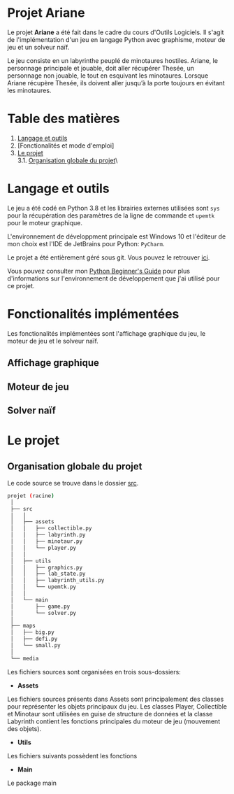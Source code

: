 Projet Ariane
=========================


Le projet **Ariane** a été fait dans le cadre du cours d'Outils Logiciels. Il s'agit de l'implémentation d'un jeu en langage Python avec graphisme, moteur de jeu et un solveur naïf.

Le jeu consiste en un labyrinthe peuplé de minotaures hostiles. Ariane, le personnage principale et jouable, doit aller récupérer Thesée, un personnage non jouable, le tout en esquivant les minotaures. Lorsque Ariane récupère Thesée, ils doivent aller jusqu’à la porte toujours en évitant les minotaures.

# Table des matières

1. [Langage et outils](#langage-et-outils)
2. [Fonctionalités et mode d'emploi]
3. [Le projet](#le-projet)\
3.1. [Organisation globale du projet](#organisation-globale-du-projet)\

# Langage et outils

Le jeu a été codé en Python 3.8 et les librairies externes utilisées sont ``sys`` pour la récupération des paramètres de la ligne de commande et ``upemtk`` pour le moteur graphique.

L'environnement de développment principale est Windows 10 et l'éditeur de mon choix est l'IDE de JetBrains pour Python: ``PyCharm``.

Le projet a été entièrement géré sous git. Vous pouvez le retrouver [ici](https://github.com/hyliancloud/INFO_Ariane).

Vous pouvez consulter mon [Python Beginner's Guide](https://github.com/hyliancloud/INFO_Python/blob/master/Guide%20Python/01_python_firsts_steps.md) pour plus d'informations sur l'environnement de développement que j'ai utilisé pour ce projet.

# Fonctionalités implémentées

Les fonctionalités implémentées sont l'affichage graphique du jeu, le moteur de jeu et le solveur naïf.

## Affichage graphique



## Moteur de jeu



## Solver naïf



# Le projet

## Organisation globale du projet

Le code source se trouve dans le dossier [src](./src/).

```bash
projet (racine)
 │
 ├── src
 │   │
 │   ├── assets
 │   │   ├── collectible.py
 │   │   ├── labyrinth.py
 │   │   ├── minotaur.py
 │   │   └── player.py
 │   │
 │   ├── utils
 │   │   ├── graphics.py
 │   │   ├── lab_state.py
 │   │   ├── labyrinth_utils.py
 │   │   └── upemtk.py
 │   │
 │   └── main
 │       ├── game.py
 │       └── solver.py
 │
 ├── maps
 │   ├── big.py
 │   ├── defi.py
 │   └── small.py
 │
 └── media
```

Les fichiers sources sont organisées en trois sous-dossiers:

* **Assets**

Les fichiers sources présents dans Assets sont principalement des classes pour représenter les objets principaux du jeu. Les classes Player, Collectible et Minotaur sont utilisées en guise de structure de données et la classe Labyrinth contient les fonctions principales du moteur de jeu (mouvement des objets).

* **Utils**

Les fichiers suivants possèdent les fonctions

* **Main**

Le package main
